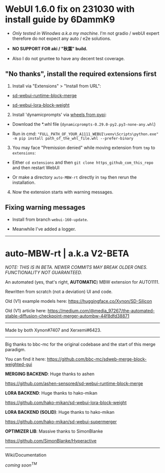 # WebUI 1.6.0 fix on 231030 with install guide by 6DammK9

- *Only tested in Winodws a.k.a my machine.* I'm not gradio / webUI expert therefore do not expect any auto / e2e solutions.

- **NO SUPPORT FOR aki / "秋葉" build.**

- Also I do not gruntee to have any decent test coverage.

## "No thanks", install the required extensions first

1. Install via "Extensions" > "Install from URL":

- [sd-webui-runtime-block-merge](https://github.com/Xynonners/sd-webui-runtime-block-merge)

- [sd-webui-lora-block-weight](https://github.com/hako-mikan/sd-webui-lora-block-weight)

2. Install 'dynamicprompts' via [wheels from pypi](https://pypi.org/project/dynamicprompts/#files):

- Download the *.whl file (`dynamicprompts-0.29.0-py2.py3-none-any.whl`)

- Run in cmd: `"FULL_PATH_OF_YOUR_A1111_WEBUI\venv\Scripts\python.exe" -m pip install path_of_the_whl_file.whl --prefer-binary`

3. You may face "Premission denied" while moving extension from `tmp` to `extensions`: 

- Either `cd extensions` and then `git clone https_github_com_this_repo` and then restart WebUI 

- Or make a directory `auto-MBW-rt` directly in `tmp` then rerun the installation.

4. Now the extension starts with warning messages.

## Fixing warning messages

- Install from branch `webui-160-update`.

- Meanwhile I've added a logger.

----

# auto-MBW-rt | a.k.a V2-BETA
*NOTE: THIS IS IN BETA. NEWER COMMITS MAY BREAK OLDER ONES. FUNCTIONALITY NOT GUARANTEED.*

An automated (yes, that's right, **AUTOMATIC**) MBW extension for AUTO1111.

Rewritten from scratch (not a deviation) UI and code.

Old (V1) example models here: https://huggingface.co/Xynon/SD-Silicon

Old (V1) article here: https://medium.com/@media_97267/the-automated-stable-diffusion-checkpoint-merger-autombw-44f8dfd38871

----

Made by both Xynon#7407 and Xerxemi#6423.

----

Big thanks to bbc-mc for the original codebase and the start of this merge paradigm. 

You can find it here: https://github.com/bbc-mc/sdweb-merge-block-weighted-gui

**MERGING BACKEND**: Huge thanks to ashen

https://github.com/ashen-sensored/sd-webui-runtime-block-merge

**LORA BACKEND**: Huge thanks to hako-mikan

https://github.com/hako-mikan/sd-webui-lora-block-weight

**LORA BACKEND (SOLID)**: Huge thanks to hako-mikan

https://github.com/hako-mikan/sd-webui-supermerger

**OPTIMIZER LIB**: Massive thanks to SimonBlanke

https://github.com/SimonBlanke/Hyperactive

----

Wiki/Documentation

*coming soon<sup>TM</sup>*
